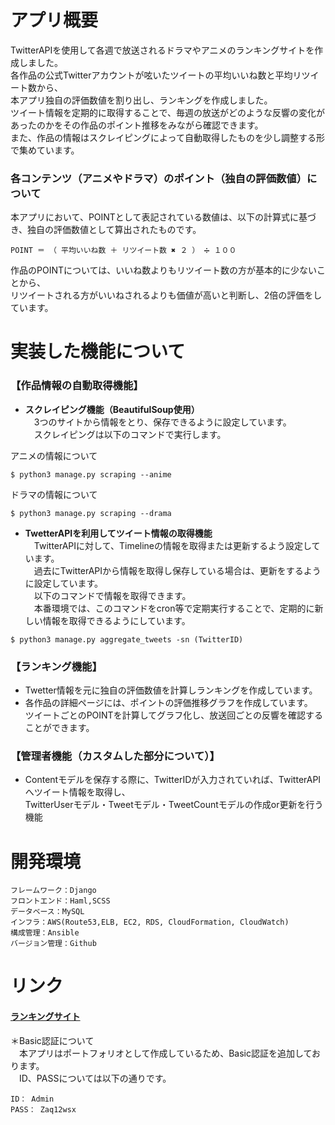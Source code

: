 # アプリ概要
TwitterAPIを使用して各週で放送されるドラマやアニメのランキングサイトを作成しました。  
各作品の公式Twitterアカウントが呟いたツイートの平均いいね数と平均リツイート数から、  
本アプリ独自の評価数値を割り出し、ランキングを作成しました。  
ツイート情報を定期的に取得することで、毎週の放送がどのような反響の変化があったのかをその作品のポイント推移をみながら確認できます。  
また、作品の情報はスクレイピングによって自動取得したものを少し調整する形で集めています。


### 各コンテンツ（アニメやドラマ）のポイント（独自の評価数値）について
本アプリにおいて、POINTとして表記されている数値は、以下の計算式に基づき、独自の評価数値として算出されたものです。

`POINT ＝ （ 平均いいね数 ＋ リツイート数 ✖️ ２ ） ➗ １００`

作品のPOINTについては、いいね数よりもリツイート数の方が基本的に少ないことから、  
リツイートされる方がいいねされるよりも価値が高いと判断し、2倍の評価をしています。
  
  
# 実装した機能について
### 【作品情報の自動取得機能】  

- **スクレイピング機能（BeautifulSoup使用）**  
　3つのサイトから情報をとり、保存できるように設定しています。  
　スクレイピングは以下のコマンドで実行します。

アニメの情報について  
```
$ python3 manage.py scraping --anime
```

ドラマの情報について  
```
$ python3 manage.py scraping --drama
```

- **TwetterAPIを利用してツイート情報の取得機能**  
　TwitterAPIに対して、Timelineの情報を取得または更新するよう設定しています。  
　過去にTwitterAPIから情報を取得し保存している場合は、更新をするように設定しています。  
　以下のコマンドで情報を取得できます。  
　本番環境では、このコマンドをcron等で定期実行することで、定期的に新しい情報を取得できるようにしています。

```
$ python3 manage.py aggregate_tweets -sn (TwitterID)
```

### 【ランキング機能】
- Twetter情報を元に独自の評価数値を計算しランキングを作成しています。
- 各作品の詳細ページには、ポイントの評価推移グラフを作成しています。  
ツイートごとのPOINTを計算してグラフ化し、放送回ごとの反響を確認することができます。

### 【管理者機能（カスタムした部分について）】  
- Contentモデルを保存する際に、TwitterIDが入力されていれば、TwitterAPIへツイート情報を取得し、  
TwitterUserモデル・Tweetモデル・TweetCountモデルの作成or更新を行う機能  


# 開発環境
```
フレームワーク：Django
フロントエンド：Haml,SCSS
データベース：MySQL
インフラ：AWS(Route53,ELB, EC2, RDS, CloudFormation, CloudWatch)
構成管理：Ansible
バージョン管理：Github
```


# リンク
#### [ランキングサイト](http://ranking.kyosuke-karakara.work/)  
＊Basic認証について  
　本アプリはポートフォリオとして作成しているため、Basic認証を追加しております。  
　ID、PASSについては以下の通りです。  
```
ID： Admin  
PASS： Zaq12wsx
```
